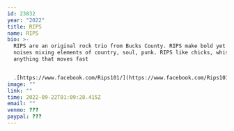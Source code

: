 ```yaml
---
id: 23832
year: "2022"
title: RIPS
name: RIPS
bio: >-
  RIPS are an original rock trio from Bucks County. RIPS make bold yet melodic
  noises mixing elements of country, soul, punk. RIPS like chicks, whiskey and
  anything that moves fast


  .[https://www.facebook.com/​Rips101/](https://www.facebook.com/Rips101/)
image: ""
link: ""
time: 2022-09-22T01:09:28.415Z
email: ""
venmo: ???
paypal: ???
---
```

